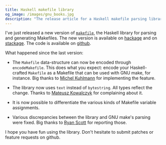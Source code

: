 ```yaml
---
title: Haskell makefile library
og_image: /images/gnu_books.jpg
description: "The release article for a Haskell makefile parsing library"
---
```


I've just released a new version of
[`makefile`](https://github.com/nmattia/mask), the Haskell library for parsing
and generating Makefiles. The new version is available on
[hackage](http://hackage.haskell.org/package/makefile) and on
[stackage](https://www.stackage.org/package/makefile). The code is available on
[github](https://github.com/nmattia/mask).

<!--more-->

What happened since the last version:

* The `Makefile` data-structure can now be encoded through `encodeMakefile`.
  This does what you expect: encode your Haskell-crafted `Makefile` as a
  Makefile that can be used with GNU make, for instance. Big thanks to [Michel
  Kuhlmann](https://github.com/michelk) for implementing the feature.

* The library now uses `text` instead of `bytestring`. All types reflect
  the change. Thanks to [Mateusz Kowalczyk](https://github.com/Fuuzetsu/) for
  complaining about it.

* It is now possible to differentiate the various kinds of Makefile variable
  assignments.

* Various discrepancies between the library and GNU make's parsing were fixed.
  Big thanks to [Ryan Scott](https://ryanglscott.github.io/) for reporting
  those.

I hope you have fun using the library. Don't hesitate to submit patches or
feature requests on github.
